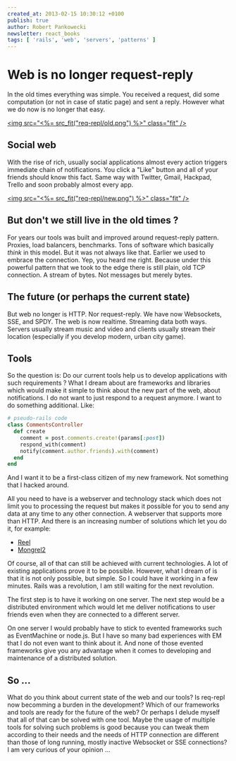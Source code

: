 ```yaml
---
created_at: 2013-02-15 10:30:12 +0100
publish: true
author: Robert Pankowecki
newsletter: react_books
tags: [ 'rails', 'web', 'servers', 'patterns' ]
---
```


# Web is no longer request-reply

In the old times everything was simple. You received a request, did some computation (or not in case of static page)
and sent a reply. However what we do now is no longer that easy.

<!-- more -->


<a href="/assets/images/req-repl/old.png" rel="lightbox"><img src="<%= src_fit("req-repl/old.png") %>" class="fit" /></a>

## Social web

With the rise of rich, usually social applications almost every action triggers immediate chain of notifications.
You click a "Like" button and all of your friends should know this fact. Same way with Twitter, Gmail, Hackpad, Trello
and soon probably almost every app.

<a href="/assets/images/req-repl/new.png" rel="lightbox"><img src="<%= src_fit("req-repl/new.png") %>" class="fit" /></a>

## But don't we still live in the old times ?

For years our tools was built and improved around request-reply pattern. Proxies, load balancers, benchmarks.
Tons of software which basically _think_ in this model. But it was not always like that. Earlier we used to embrace
the connection. Yep, you heard me right. Because under this powerful pattern that we took to the edge there is still
plain, old TCP connection. A stream of bytes. Not messages but merely bytes.

## The future (or perhaps the current state)

But web no longer is HTTP. Nor request-reply. We have now Websockets, SSE, and SPDY. The web is now realtime.
Streaming data both ways. Servers usually stream music and video and clients usually stream their location
(especially if you develop modern, urban city game).

## Tools

So the question is: Do our current tools help us to develop applications with such requirements ? What I dream about are
frameworks and libraries which would make it simple to think about the new part of the web, about notifications.
I do not want to just respond to a request anymore. I want to do something additional. Like:

```ruby
# pseudo-rails code
class CommentsController
  def create
    comment = post.comments.create!(params[:post])
    respond_with(comment)
    notify(comment.author.friends).with(comment)
  end
end
```

And I want it to be a first-class citizen of my new framework. Not something that I hacked around.

All you need to have is a webserver and technology stack which does not limit you to processing the request but makes
it possible for you to send any data at any time to any other connection. A webserver that supports more than HTTP.
And there is an increasing number of solutions which let you do it, for example:

* [Reel](https://github.com/celluloid/reel)
* [Mongrel2](http://mongrel2.org/)

Of course, all of that can still be achieved with current technologies. A lot of existing applications prove it to be
possible. However, what I dream of is that it is not only possible, but simple. So I could have it working in
a few minutes. Rails was a revolution, I am still waiting for the next revolution.

The first step is to have it working on one server. The next step would be a distributed environment which would let
me deliver notifications to user friends even when they are connected to a different server.

On one server I would probably have to stick to evented frameworks such as EventMachine or node.js. But I have so many
bad experiences with EM that I do not even want to think about it. And none of those evented frameworks give you any
advantage when it comes to developing and maintenance of a distributed solution.

## So ...

What do you think about current state of the web and our tools? Is req-repl now becomming a burden in the development?
Which of our frameworks and tools are ready for the future of the web? Or perhaps I delude myself that all of that can be solved
with one tool. Maybe the usage of multiple tools for solving such problems is good because you can tweak them according
to their needs and the needs of HTTP connection are different than those of long running, mostly inactive Websocket or
SSE connections? I am very curious of your opinion ...
